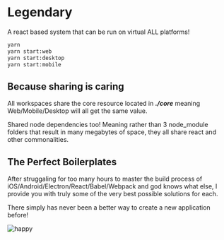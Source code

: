 # Legendary

A react based system that can be run on virtual ALL platforms!

```bash
yarn
yarn start:web
yarn start:desktop
yarn start:mobile
```

## Because sharing is caring

All workspaces share the core resource located in ***./core*** meaning Web/Mobile/Desktop will all get the same value.

Shared node dependencies too! Meaning rather than 3 node_module folders that result in many megabytes of space, they all share react and other commonalities.



## The Perfect Boilerplates

After struggaling for too many hours to master the build process of iOS/Android/Electron/React/Babel/Webpack and god knows what else, I provide you with truly some of the very best possible solutions for each.



There simply has never been a better way to create a new application before!



![happy](https://cdnme.s3.amazonaws.com/cdn/ae8b-9ca1-happy.gif)
